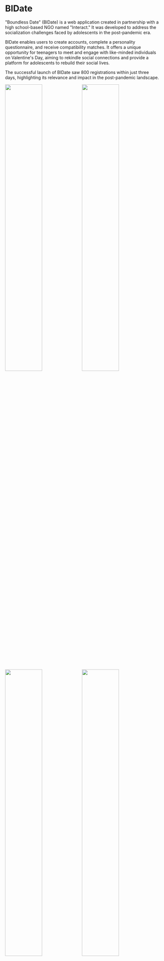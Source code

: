 # BlDate
"Boundless Date" (BlDate) is a web application created in partnership with a high school-based NGO named "Interact." It was developed to address the socialization challenges faced by adolescents in the post-pandemic era. 

BlDate enables users to create accounts, complete a personality questionnaire, and receive compatibility matches. It offers a unique opportunity for teenagers to meet and engage with like-minded individuals on Valentine's Day, aiming to rekindle social connections and provide a platform for adolescents to rebuild their social lives.

The successful launch of BlDate saw 800 registrations within just three days, highlighting its relevance and impact in the post-pandemic landscape.

<img src="https://github.com/RaulGhr/BlDate/assets/125825774/6fb34b0c-dc69-4bf0-9636-2b09dd34eb83" width="49%" >

<img src="https://github.com/RaulGhr/BlDate/assets/125825774/a3323296-606a-4142-acd0-ed74472cf131" width="49%" >
<img src="https://github.com/RaulGhr/BlDate/assets/125825774/e1b0cd81-9d04-4e85-bb55-553fd9eeadc4" width="49%" >

<img src="https://github.com/RaulGhr/BlDate/assets/125825774/a7bfa411-3560-42a0-ad74-cf78cbd6c62f" width="49%" >
<img src="https://github.com/RaulGhr/BlDate/assets/125825774/90a4e667-cac1-4850-bab7-8a89df5b2976" width="49%" >

<img src="https://github.com/RaulGhr/BlDate/assets/125825774/84effc4e-fc7e-4a27-89c6-800404ab8ee9" width="49%" >






